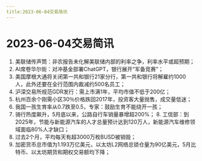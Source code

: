 ```yaml
---
title:2023-06-04交易简讯
---
```

# 2023-06-04交易简讯
1. 美联储传声筒：非农报告未化解美联储内部的利率之争，利率水平或超预期；
2. AI席卷华尔街：对冲基金部署ChatGPT，银行展开“军备竞赛”；
3. 美国摩根大通将关闭第一共和银行21家分行，第一共和银行将解雇约1000人，此外还要在全行范围内裁减约500名员工；
4. 沪深交易所规范GDR发行：需上市满1年，平均市值不低于200亿；
5. 杭州百余个刚需小区30％价格跌回2017年，投资客大量抛售，成交量低迷；
6. 我国一孩生育率从0.7跌至0.5，专家：鼓励生育不能绕开一孩；
7. ​骑行热度飙升，5月底以来，公路自行车销量暴增超200%；
8. 工信部：到2025年，节能与新能源汽车的人才总量预计达到120万人，新能源汽车维修领域面临80%人才缺口；
9. 过去2个月，平均每天有超3000万枚BUSD被销毁；
10. 加密货币总市值为1.193万亿美元，以太坊L2网络总锁仓量为90亿美元，5月比特币、以太坊期货和期权交易额均下降；